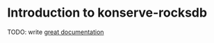 # Introduction to konserve-rocksdb

TODO: write [great documentation](http://jacobian.org/writing/what-to-write/)
